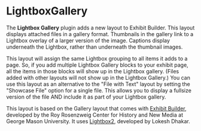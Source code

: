 LightboxGallery
===============

The **Lightbox Gallery** plugin adds a new layout to Exhibit Builder. This layout displays attached files in a gallery
format. Thumbnails in the gallery link to a Lightbox overlay of a larger version of the image. Captions display
underneath the Lightbox, rather than underneath the thumbnail images.

This layout will assign the same Lightbox grouping to all items it adds to a page. So, if you add multiple Lightbox Gallery
blocks to your exhibit page, all the items in those blocks will show up in the Lightbox gallery. (Files added with other layouts
will not show up in the Lightbox Gallery.) You can use this layout as an alternative to the "File with Text" layout by setting
the "Showcase File" option for a single file. This allows you to display a fullsize version of the file AND include it as part 
of your Lightbox gallery.

This layout is based on the Gallery layout that comes with [Exhibit Builder](https://github.com/omeka/plugin-ExhibitBuilder), 
developed by the Roy Rosenzweig Center for History and New Media at George Mason University. It uses 
[Lightbox2](https://github.com/lokesh/lightbox2), developed by Lokesh Dhakar.
